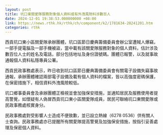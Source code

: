 ```yaml
---
layout: post
title: 坑口東關愛隊服務對象個人資料或有外洩風險料涉數百人
date: 2024-12-01 19:38:53.000000000 +08:00
link: https://news.rthk.hk/rthk/ch/component/k2/1781634-20241201.htm
categories: rthk
---
```


西貢坑口東小區關愛隊承辦團體，坑口區節日慶典籌備委員會辦公室遭賊人爆竊，一部手提電腦及一部手機被盜，當中載有該關愛隊服務對象的個人資料，估計涉及數百位人士的姓名及電話，部分包括地址及身份證號碼。團體已報警，以及就事故通報個人資料私隱專員公署。

西貢民政事務處表示，昨日收到坑口區節日慶典籌備委員會有關電子設備失竊事故通報，承辦團體確認兩部電子設備及載有個人資料的檔案，皆以高強度密碼保護，在保密措施下，相信資料外洩風險較低。

坑口鄉事委員會及承辦團體正檢視並會加強保安措施，並通知居民及服務使用者提高警覺，如懷疑有人偽冒西貢坑口東小區關愛隊成員，居民可聯絡坑口東關愛隊或民政事務處核實身分。

民政事務處對受影響人士造成不便致歉，並已設立熱線（6278 0536）供有關人士查詢。民政事務處亦已提醒所有關愛隊提高警覺及加強保安措施，按指引妥善處理及保密個人資料。
